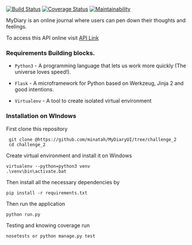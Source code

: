 [![Build Status](https://travis-ci.org/minatah/MyDiaryUI.svg?branch=challenge_2)](https://travis-ci.org/minatah/MyDiaryUI)
[![Coverage Status](https://coveralls.io/repos/github/minatah/MyDiaryUI/badge.svg?branch=challenge_2)](https://coveralls.io/github/minatah/MyDiaryUI?branch=challenge_2)
[![Maintainability](https://api.codeclimate.com/v1/badges/1588592243e0dc1d87bb/maintainability)](https://codeclimate.com/github/minatah/MyDiaryUI/maintainability)

MyDiary is an online journal where users can pen down their thoughts and feelings.

To access this API online visit [API Link ](https://challengetwo.herokuapp.com)

### Requirements Building blocks.
- ```Python3``` - A programming language that lets us work more quickly (The universe loves speed!).

- ```Flask``` - A microframework for Python based on Werkzeug, Jinja 2 and good intentions.

- ```Virtualenv``` - A tool to create isolated virtual environment

### Installation on WIndows

First clone this repository
```
 git clone @https://github.com/minatah/MyDiaryUI/tree/challenge_2
 cd challenge_2
 ```

Create virtual environment and install it on Windows

 ```
 virtualenv --python=python3 venv
 .\venv\bin\activate.bat
 ```

Then install all the necessary dependencies by
 ```
pip install -r requirements.txt
 ```

Then run the application
 ```
 python run.py
 ```
 Testing and knowing coverage run
 ```
nosetests or python manage.py test
 ```
